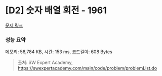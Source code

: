 # [D2] 숫자 배열 회전 - 1961 

[문제 링크](https://swexpertacademy.com/main/code/problem/problemDetail.do?contestProbId=AV5Pq-OKAVYDFAUq) 

### 성능 요약

메모리: 58,784 KB, 시간: 153 ms, 코드길이: 608 Bytes



> 출처: SW Expert Academy, https://swexpertacademy.com/main/code/problem/problemList.do